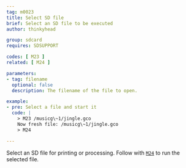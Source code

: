 ```yaml
---
tag: m0023
title: Select SD file
brief: Select an SD file to be executed
author: thinkyhead

group: sdcard
requires: SDSUPPORT

codes: [ M23 ]
related: [ M24 ]

parameters:
- tag: filename
  optional: false
  description: The filename of the file to open.

example:
- pre: Select a file and start it
  code: |
    > M23 /musicg\~1/jingle.gco
    Now fresh file: /musicg\~1/jingle.gco
    > M24

---
```


Select an SD file for printing or processing. Follow with [`M24`](/docs/gcode/M024.html) to run the selected file.
